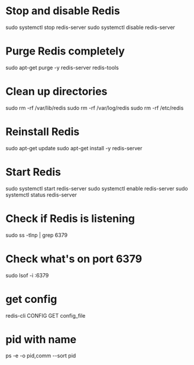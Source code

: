 # Stop and disable Redis
sudo systemctl stop redis-server
sudo systemctl disable redis-server

# Purge Redis completely
sudo apt-get purge -y redis-server redis-tools

# Clean up directories
sudo rm -rf /var/lib/redis
sudo rm -rf /var/log/redis
sudo rm -rf /etc/redis

# Reinstall Redis
sudo apt-get update
sudo apt-get install -y redis-server

# Start Redis
sudo systemctl start redis-server
sudo systemctl enable redis-server
sudo systemctl status redis-server

# Check if Redis is listening
sudo ss -tlnp | grep 6379

# Check what's on port 6379
sudo lsof -i :6379

# get config
redis-cli CONFIG GET config_file

# pid with name
ps -e -o pid,comm --sort pid
